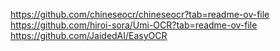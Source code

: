 https://github.com/chineseocr/chineseocr?tab=readme-ov-file
https://github.com/hiroi-sora/Umi-OCR?tab=readme-ov-file
https://github.com/JaidedAI/EasyOCR